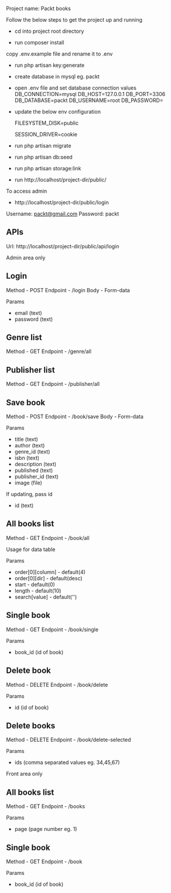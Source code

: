 Project name: Packt books

Follow the below steps to get the project up and running

-   cd into project root directory

-   run composer install

copy .env.example file and rename it to .env

-   run php artisan key:generate

-   create database in mysql eg. packt

-   open .env file and set database connection values
    DB_CONNECTION=mysql
    DB_HOST=127.0.0.1
    DB_PORT=3306
    DB_DATABASE=packt
    DB_USERNAME=root
    DB_PASSWORD=

-   update the below env configuration

    FILESYSTEM_DISK=public

    SESSION_DRIVER=cookie

-   run php artisan migrate

-   run php artisan db:seed

-   run php artisan storage:link

-   run http://localhost/project-dir/public/

To access admin

-   http://localhost/project-dir/public/login

Username: packt@gmail.com
Password: packt

## APIs

Url: http://localhost/project-dir/public/api/login

Admin area only

## Login

Method - POST
Endpoint - /login
Body - Form-data

Params

-   email (text)
-   password (text)

## Genre list

Method - GET
Endpoint - /genre/all

## Publisher list

Method - GET
Endpoint - /publisher/all

## Save book

Method - POST
Endpoint - /book/save
Body - Form-data

Params

-   title (text)
-   author (text)
-   genre_id (text)
-   isbn (text)
-   description (text)
-   published (text)
-   publisher_id (text)
-   image (file)

If updating, pass id

-   id (text)

## All books list

Method - GET
Endpoint - /book/all

Usage for data table

Params

-   order[0][column] - default(4)
-   order[0][dir] - default(desc)
-   start - default(0)
-   length - default(10)
-   search[value] - default('')

## Single book

Method - GET
Endpoint - /book/single

Params

-   book_id (id of book)

## Delete book

Method - DELETE
Endpoint - /book/delete

Params

-   id (id of book)

## Delete books

Method - DELETE
Endpoint - /book/delete-selected

Params

-   ids (comma separated values eg. 34,45,67)

Front area only

## All books list

Method - GET
Endpoint - /books

Params

-   page (page number eg. 1)

## Single book

Method - GET
Endpoint - /book

Params

-   book_id (id of book)
